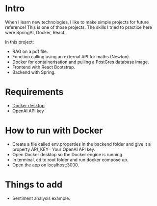 # Intro
When I learn new technologies, I like to make simple projects for future reference! This is one of those projects. The skills I tried to practice here were SpringAI, Docker, React.

In this project:
- RAG on a pdf file.
- Function calling using an external API for maths (Newton).
- Docker for containerisation and pulling a PostGres database image.
- Frontend with React Bootstrap.
- Backend with Spring.

# Requirements
- [Docker desktop](https://www.docker.com/products/docker-desktop/)
- OpenAI API key

# How to run with Docker
- Create a file called env.properties in the backend folder and give it a property API_KEY= Your OpenAI API key.
- Open Docker desktop so the Docker engine is running.
- In terminal, cd to root folder and run docker compose up.
- Open the app on localhost:3000.

# Things to add
- Sentiment analysis example.
